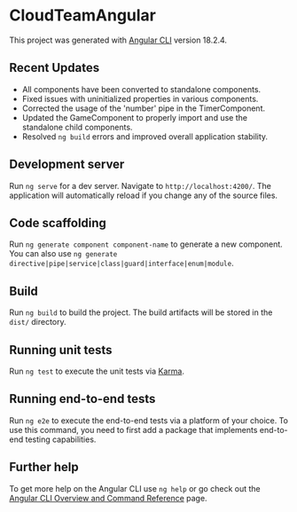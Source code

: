 # CloudTeamAngular

This project was generated with [Angular CLI](https://github.com/angular/angular-cli) version 18.2.4.

## Recent Updates

- All components have been converted to standalone components.
- Fixed issues with uninitialized properties in various components.
- Corrected the usage of the 'number' pipe in the TimerComponent.
- Updated the GameComponent to properly import and use the standalone child components.
- Resolved `ng build` errors and improved overall application stability.

## Development server

Run `ng serve` for a dev server. Navigate to `http://localhost:4200/`. The application will automatically reload if you change any of the source files.

## Code scaffolding

Run `ng generate component component-name` to generate a new component. You can also use `ng generate directive|pipe|service|class|guard|interface|enum|module`.

## Build

Run `ng build` to build the project. The build artifacts will be stored in the `dist/` directory.

## Running unit tests

Run `ng test` to execute the unit tests via [Karma](https://karma-runner.github.io).

## Running end-to-end tests

Run `ng e2e` to execute the end-to-end tests via a platform of your choice. To use this command, you need to first add a package that implements end-to-end testing capabilities.

## Further help

To get more help on the Angular CLI use `ng help` or go check out the [Angular CLI Overview and Command Reference](https://angular.dev/tools/cli) page.
